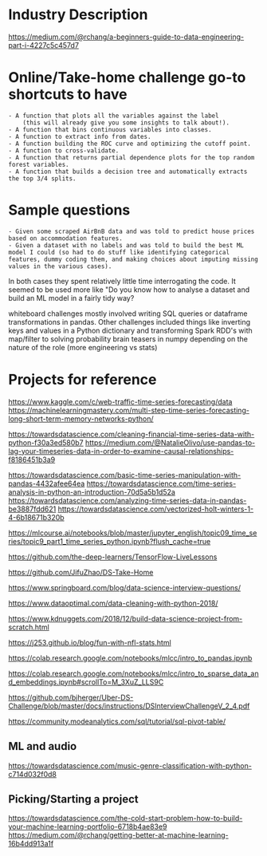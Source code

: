
# Industry Description

https://medium.com/@rchang/a-beginners-guide-to-data-engineering-part-i-4227c5c457d7


# Online/Take-home challenge go-to shortcuts to have

    - A function that plots all the variables against the label
        (this will already give you some insights to talk about!).
    - A function that bins continuous variables into classes.
    - A function to extract info from dates.
    - A function building the ROC curve and optimizing the cutoff point.
    - A function to cross-validate.
    - A function that returns partial dependence plots for the top random forest variables.
    - A function that builds a decision tree and automatically extracts the top 3/4 splits.

# Sample questions

    - Given some scraped AirBnB data and was told to predict house prices based on accommodation features.
    - Given a dataset with no labels and was told to build the best ML model I could (so had to do stuff like identifying categorical features, dummy coding them, and making choices about imputing missing values in the various cases).

In both cases they spent relatively little time interrogating the code. It seemed to be used more like "Do you know how to analyse a dataset and build an ML model in a fairly tidy way?

whiteboard challenges mostly involved writing SQL queries or dataframe transformations in pandas. Other challenges included things like inverting keys and values in a Python dictionary and transforming Spark RDD's with map/filter to solving probability brain teasers in numpy depending on the nature of the role (more engineering vs stats)

# Projects for reference

https://www.kaggle.com/c/web-traffic-time-series-forecasting/data
https://machinelearningmastery.com/multi-step-time-series-forecasting-long-short-term-memory-networks-python/


https://towardsdatascience.com/cleaning-financial-time-series-data-with-python-f30a3ed580b7
https://medium.com/@NatalieOlivo/use-pandas-to-lag-your-timeseries-data-in-order-to-examine-causal-relationships-f8186451b3a9

https://towardsdatascience.com/basic-time-series-manipulation-with-pandas-4432afee64ea
https://towardsdatascience.com/time-series-analysis-in-python-an-introduction-70d5a5b1d52a
https://towardsdatascience.com/analyzing-time-series-data-in-pandas-be3887fdd621
https://towardsdatascience.com/vectorized-holt-winters-1-4-6b18671b320b


https://mlcourse.ai/notebooks/blob/master/jupyter_english/topic09_time_series/topic9_part1_time_series_python.ipynb?flush_cache=true

https://github.com/the-deep-learners/TensorFlow-LiveLessons

https://github.com/JifuZhao/DS-Take-Home

https://www.springboard.com/blog/data-science-interview-questions/

https://www.dataoptimal.com/data-cleaning-with-python-2018/

https://www.kdnuggets.com/2018/12/build-data-science-project-from-scratch.html

https://j253.github.io/blog/fun-with-nfl-stats.html

https://colab.research.google.com/notebooks/mlcc/intro_to_pandas.ipynb

https://colab.research.google.com/notebooks/mlcc/intro_to_sparse_data_and_embeddings.ipynb#scrollTo=M_3XuZ_LLS9C

https://github.com/bjherger/Uber-DS-Challenge/blob/master/docs/instructions/DSInterviewChallengeV_2_4.pdf

https://community.modeanalytics.com/sql/tutorial/sql-pivot-table/

## ML and audio

https://towardsdatascience.com/music-genre-classification-with-python-c714d032f0d8

## Picking/Starting a project

https://towardsdatascience.com/the-cold-start-problem-how-to-build-your-machine-learning-portfolio-6718b4ae83e9
https://medium.com/@rchang/getting-better-at-machine-learning-16b4dd913a1f

